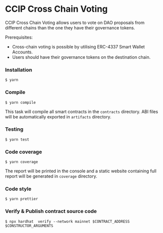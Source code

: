 # CCIP Cross Chain Voting

CCIP Cross Chain Voting allows users to vote on DAO proposals from different chains than the one they have their governance tokens.

Prerequisites:
- Cross-chain voting is possible by utilising ERC-4337 Smart Wallet Accounts.
- Users should have their governance tokens on the destination chain.

### Installation

```console
$ yarn
```

### Compile

```console
$ yarn compile
```

This task will compile all smart contracts in the `contracts` directory.
ABI files will be automatically exported in `artifacts` directory.

### Testing

```console
$ yarn test
```

### Code coverage

```console
$ yarn coverage
```

The report will be printed in the console and a static website containing full report will be generated in `coverage` directory.

### Code style

```console
$ yarn prettier
```

### Verify & Publish contract source code

```console
$ npx hardhat  verify --network mainnet $CONTRACT_ADDRESS $CONSTRUCTOR_ARGUMENTS
```
